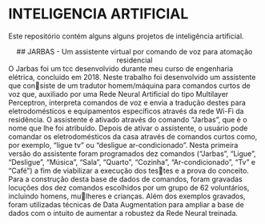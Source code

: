 # INTELIGENCIA ARTIFICIAL
 Este repositório contém alguns alguns projetos de inteligência artificial.
<center> ## JARBAS - Um assistente virtual por comando de voz para atomação residencial</center>
O Jarbas foi um tcc desenvolvido durante meu curso de engenharia elétrica, concluido em 2018.
Neste trabalho foi desenvolvido um assistente que consiste de um tradutor homem/máquina para comandos curtos de voz que, auxiliado por uma Rede Neural Artificial do tipo Multilayer Perceptron, interpreta comandos de voz e envia a tradução destes para eletrodomésticos e equipamentos específicos através da rede Wi-Fi da residência. O assistente é ativado através do comando “Jarbas”, que é o nome que lhe foi atribuído. Depois de ativar o assistente, o usuário pode comandar os eletrodomésticos da casa através de comandos curtos como, por exemplo, “ligue tv” ou “desligue ar-condicionado”. Nesta primeira versão do
assistente foram programados dez comandos (“Jarbas”, “Ligue”, “Desligue”, “Música”, “Sala”, “Quarto”, “Cozinha”, “Ar-condicionado”, “Tv” e “Café”) a fim de viabilizar a execução dos testes e a prova do conceito. Para a construção desta base de dados de comandos, foram gravadas locuções dos dez comandos escolhidos por um grupo de 62 voluntários, incluindo homens, mulheres e crianças. Além dos exemplos gravados, foram utilizadas técnicas de Data Augmentation para ampliar a base de dados com o intuito de aumentar a robustez da Rede Neural treinada.
